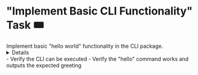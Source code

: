 # "Implement Basic CLI Functionality" Task 🎟️

<Description>
Implement basic "hello world" functionality in the CLI package.
</Description>

<Details>
1. Implement the CLI functionality:
   - Create a "hello" command that outputs a greeting
   - Configure version, description, and other metadata

2. Implement the core functionality:
   - Create a simple function that returns a greeting
   - Export this function from index.ts
</Details>

<Tests>
- Verify the CLI can be executed
- Verify the "hello" command works and outputs the expected greeting
</Tests>
